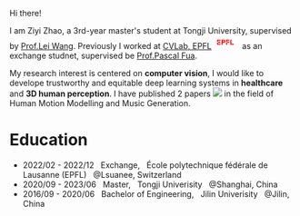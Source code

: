 
Hi there!&nbsp;&nbsp;

I am Ziyi Zhao, a 3rd-year master's student at Tongji University, supervised by [Prof.Lei Wang](https://see.tongji.edu.cn/info/1379/10451.htm). Previously I worked at [CVLab, EPFL](https://www.epfl.ch/labs/cvlab/) <img src='./images/logo-epfl.png' style='width: 3em;'/>  &nbsp;as an exchange studnet, supervised be [Prof.Pascal Fua](https://people.epfl.ch/pascal.fua).

My research interest is centered on **computer vision**, I would like to develope trustworthy and equitable deep learning systems in **healthcare** and **3D human perception**.  I have published 2 papers 
<a href='https://scholar.google.com/citations?user=BxGCRwoAAAAJ'> <img src="https://img.shields.io/endpoint? ogo=Google%20Scholar&url=https%3A%2F%2Fcdn.jsdelivr.net%2Fgh%2FJacoo-Zhao%2Fjacoo-zhao.github.io@google-scholar-stats%2Fgs_data_shieldsio.json&labelColor=f6f6f6&color=9cf&style=flat&label=citations"></a> in the field of Human Motion Modelling and Music Generation.

# Education
* 2022/02 - 2022/12  &nbsp; Exchange, &nbsp; École polytechnique fédérale de Lausanne (EPFL) &nbsp;  @Lsuanee, Switzerland 
* 2020/09 - 2023/06 &nbsp; Master, &nbsp; Tongji Univerisity &nbsp; @Shanghai, China
* 2016/09 - 2020/06 &nbsp; Bachelor of Engineering, &nbsp; Jilin Univerisity &nbsp; @Jilin, China  
